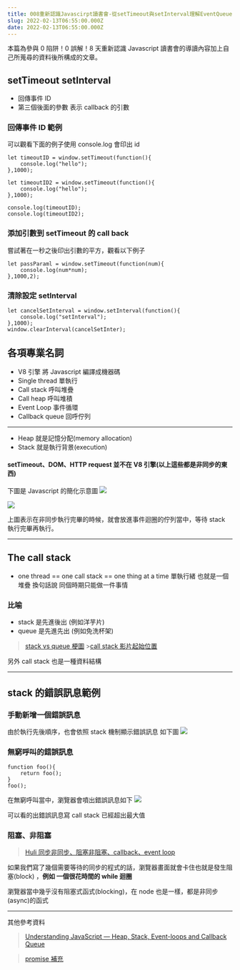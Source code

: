 ```yaml
---
title: 008重新認識Javascirpt讀書會-從setTimeout與setInterval理解EventQueue
slug: 2022-02-13T06:55:00.000Z
date: 2022-02-13T06:55:00.000Z
---
```


本篇為參與 0 陷阱！0 誤解！8 天重新認識 Javascript 讀書會的導讀內容加上自己所蒐尋的資料後所構成的文章。

## setTimeout setInterval

- 回傳事件 ID
- 第三個後面的參數 表示 callback 的引數

### 回傳事件 ID 範例

可以觀看下面的例子使用 console.log 會印出 id

```javascript{numberLines: true}
let timeoutID = window.setTimeout(function(){
	console.log("hello");
},1000);

let timeoutID2 = window.setTimeout(function(){
	console.log("hello");
},1000);

console.log(timeoutID);
console.log(timeoutID2);
```

### 添加引數到 setTimeout 的 call back

嘗試著在一秒之後印出引數的平方，觀看以下例子

```javascript{numberLines: true}
let passParaml = window.setTimeout(function(num){
	console.log(num*num);
},1000,2);
```

### 清除設定 setInterval

```javascript{numberLines: true}
let cancelSetInterval = window.setInterval(function(){
	console.log("setInterval");
},1000);
window.clearInterval(cancelSetInter);
```

## 各項專業名詞

- V8 引擎 將 Javascript 編譯成機器碼
- Single thread 單執行
- Call stack 呼叫堆疊
- Call heap 呼叫堆積
- Event Loop 事件循環
- Callback queue 回呼佇列

---

- Heap 就是記憶分配(memory allocation)
- Stack 就是執行背景(execution)

#### setTimeout、DOM、HTTP request 並不在 V8 引擎(以上這些都是非同步的東西)

下圖是 Javascript 的簡化示意圖
![](https://i.imgur.com/BgvdrX8.png)

![](https://i.imgur.com/gWOpa97.png)

上圖表示在非同步執行完畢的時候，就會放進事件迴圈的佇列當中，等待 stack 執行完畢再執行。

---

## The call stack

- one thread == one call stack == one thing at a time
  單執行緒 也就是一個堆疊 換句話說 同個時期只能做一件事情

### 比喻

- stack 是先進後出 (例如洋芋片)
- queue 是先進先出 (例如免洗杯架)

> [stack vs queue 梗圖](https://www.reddit.com/r/ProgrammerHumor/comments/k5ejiw/stacks_vs_queues/) >[call stack 影片起始位置](https://youtu.be/8aGhZQkoFbQ?list=PLJbPeIvXVHPnMyX6J14gMZNIYZOcsfjzy)

另外 call stack 也是一種資料結構

---

## stack 的錯誤訊息範例

### 手動新增一個錯誤訊息

由於執行先後順序，也會依照 stack 機制顯示錯誤訊息
如下圖
![](https://i.imgur.com/MGL2k5D.png)

### 無窮呼叫的錯誤訊息

```javascript{numberLines: true}
function foo(){
	return foo();
}
foo();
```

在無窮呼叫當中，瀏覽器會噴出錯誤訊息如下
![](https://i.imgur.com/GXJkowh.png)

可以看的出錯誤訊息寫 call stack 已經超出最大值

### 阻塞、非阻塞

> [Huli 同步非同步、阻塞非阻塞、callback、event loop](https://blog.techbridge.cc/2019/10/05/javascript-async-sync-and-callback/)

如果我們寫了幾個需要等待的同步的程式的話，瀏覽器畫面就會卡住也就是發生阻塞(block)
，**例如 一個很花時間的 while 迴圈**

瀏覽器當中幾乎沒有阻塞式函式(blocking)，在 node 也是一樣，都是非同步(async)的函式

---

其他參考資料

> [Understanding JavaScript — Heap, Stack, Event-loops and Callback Queue](https://javascript.plainenglish.io/understanding-javascript-heap-stack-event-loops-and-callback-queue-6fdec3cfe32e)

> [promise 補充](https://pjchender.dev/javascript/js-promise/)

